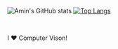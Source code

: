 ![Amin's GitHub stats](https://github-readme-stats.vercel.app/api?username=Amin-Tgz&include_all_commits=true&count_private=true&show_icons=true&theme=radical&hide=contribs)
[![Top Langs](https://github-readme-stats.vercel.app/api/top-langs/?username=Amin-Tgz&layout=compact)](https://github.com/anuraghazra/github-readme-stats)

<br />

I ❤️ Computer Vison!
